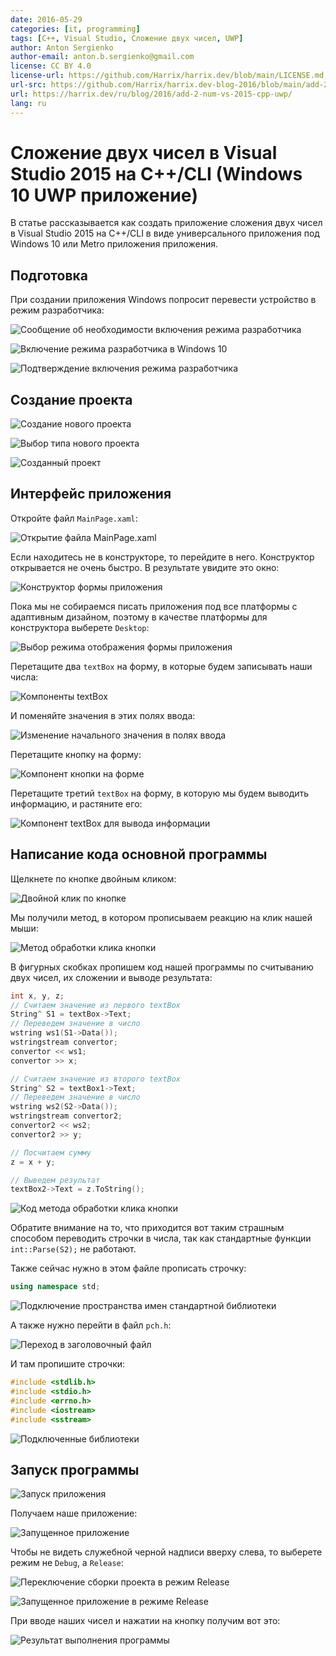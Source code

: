 ```yaml
---
date: 2016-05-29
categories: [it, programming]
tags: [C++, Visual Studio, Сложение двух чисел, UWP]
author: Anton Sergienko
author-email: anton.b.sergienko@gmail.com
license: CC BY 4.0
license-url: https://github.com/Harrix/harrix.dev/blob/main/LICENSE.md
url-src: https://github.com/Harrix/harrix.dev-blog-2016/blob/main/add-2-num-vs-2015-cpp-uwp/add-2-num-vs-2015-cpp-uwp.md
url: https://harrix.dev/ru/blog/2016/add-2-num-vs-2015-cpp-uwp/
lang: ru
---
```


# Сложение двух чисел в Visual Studio 2015 на C++/CLI (Windows 10 UWP приложение)

В статье рассказывается как создать приложение сложения двух чисел в Visual Studio 2015 на C++/CLI в виде универсального приложения под Windows 10 или Metro приложения приложения.

## Подготовка

При создании приложения Windows попросит перевести устройство в режим разработчика:

![Сообщение об необходимости включения режима разработчика](img/preparation_01.png)

![Включение режима разработчика в Windows 10](img/preparation_02.png)

![Подтверждение включения режима разработчика](img/preparation_03.png)

## Создание проекта

![Создание нового проекта](img/new-project_01.png)

![Выбор типа нового проекта](img/new-project_02.png)

![Созданный проект](img/new-project_03.png)

## Интерфейс приложения

Откройте файл `MainPage.xaml`:

![Открытие файла MainPage.xaml](img/interface_01.png)

Если находитесь не в конструкторе, то перейдите в него. Конструктор открывается не очень быстро. В результате увидите это окно:

![Конструктор формы приложения](img/interface_02.png)

Пока мы не собираемся писать приложения под все платформы с адаптивным дизайном, поэтому в качестве платформы для конструктора выберете `Desktop`:

![Выбор режима отображения формы приложения](img/interface_03.png)

Перетащите два `textBox` на форму, в которые будем записывать наши числа:

![Компоненты textBox](img/interface_04.png)

И поменяйте значения в этих полях ввода:

![Изменение начального значения в полях ввода](img/interface_05.png)

Перетащите кнопку на форму:

![Компонент кнопки на форме](img/interface_06.png)

Перетащите третий `textBox` на форму, в которую мы будем выводить информацию, и растяните его:

![Компонент textBox для вывода информации](img/interface_07.png)

## Написание кода основной программы

Щелкнете по кнопке двойным кликом:

![Двойной клик по кнопке](img/button_01.png)

Мы получили метод, в котором прописываем реакцию на клик нашей мыши:

![Метод обработки клика кнопки](img/button_02.png)

В фигурных скобках пропишем код нашей программы по считыванию двух чисел, их сложении и выводе результата:

```cpp
int x, y, z;
// Считаем значение из первого textBox
String^ S1 = textBox->Text;
// Переведем значение в число
wstring ws1(S1->Data());
wstringstream convertor;
convertor << ws1;
convertor >> x;

// Считаем значение из второго textBox
String^ S2 = textBox1->Text;
// Переведем значение в число
wstring ws2(S2->Data());
wstringstream convertor2;
convertor2 << ws2;
convertor2 >> y;

// Посчитаем сумму
z = x + y;

// Выведем результат
textBox2->Text = z.ToString();
```

![Код метода обработки клика кнопки](img/code_01.png)

Обратите внимание на то, что приходится вот таким страшным способом переводить строчки в числа, так как стандартные функции `int::Parse(S2);` не работают.

Также сейчас нужно в этом файле прописать строчку:

```cpp
using namespace std;
```

![Подключение пространства имен стандартной библиотеки](img/code_02.png)

А также нужно перейти в файл `pch.h`:

![Переход в заголовочный файл](img/code_03.png)

И там пропишите строчки:

```cpp
#include <stdlib.h>
#include <stdio.h>
#include <errno.h>
#include <iostream>
#include <sstream>
```

![Подключенные библиотеки](img/code_04.png)

## Запуск программы

![Запуск приложения](img/run.png)

Получаем наше приложение:

![Запущенное приложение](img/result_01.png)

Чтобы не видеть служебной черной надписи вверху слева, то выберете режим не `Debug`, а `Release`:

![Переключение сборки проекта в режим Release](img/release.png)

![Запущенное приложение в режиме Release](img/result_02.png)

При вводе наших чисел и нажатии на кнопку получим вот это:

![Результат выполнения программы](img/result_03.png)

